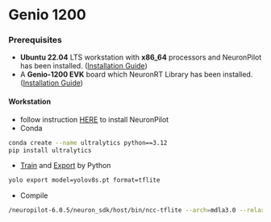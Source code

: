
# Genio 1200
### Prerequisites

* **Ubuntu 22.04** LTS workstation with **x86_64** processors and NeuronPilot has been installed. ([Installation Guide](https://r300-ai.github.io/ITRI-AI-Hub/docs/pages/compiler/neuronpilot.html))
* A **Genio-1200 EVK** board which NeuronRT Library has been installed.([Installation Guide](https://r300-ai.github.io/ITRI-AI-Hub/docs/pages/get-started/genio-evk.html))

#### Workstation
* follow instruction [HERE](https://r300-ai.github.io/ITRI-AI-Hub/docs/pages/compiler/neuronpilot.html) to install NeuronPilot
* Conda
```bash
conda create --name ultralytics python==3.12
pip install ultralytics
```
* [Train](https://docs.ultralytics.com/modes/train/) and [Export](https://docs.ultralytics.com/modes/export/#usage-examples) by Python
```bash
yolo export model=yolov8s.pt format=tflite
```
* Compile
```bash
/neuropilot-6.0.5/neuron_sdk/host/bin/ncc-tflite --arch=mdla3.0 --relax-fp32 yolov8s.tflite
```
